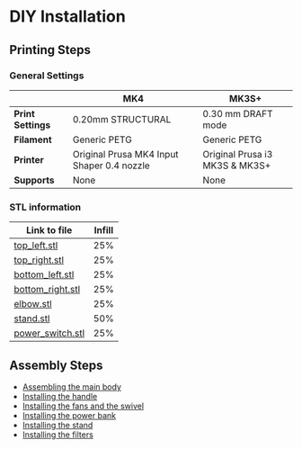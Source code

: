 # DIY Installation

## Printing Steps

### General Settings

| | MK4 | MK3S+ |
| - | - | - |
|**Print Settings**| 0.20mm STRUCTURAL | 0.30 mm DRAFT mode |
|**Filament**| Generic PETG | Generic PETG |
|**Printer**| Original Prusa MK4 Input Shaper 0.4 nozzle | Original Prusa i3 MK3S & MK3S+ |
|**Supports**| None | None |

### STL information

| Link to file | Infill |
| - | - |
| [top_left.stl](../stl_files/top_left.stl)| 25% |
| [top_right.stl](../stl_files/top_right.stl)| 25% |
| [bottom_left.stl](../stl_files/bottom_left.stl)| 25% |
| [bottom_right.stl](../stl_files/bottom_right.stl)| 25% |
| [elbow.stl](../stl_files/elbow.stl)| 25% |
| [stand.stl](../stl_files/stand.stl)| 50% |
| [power_switch.stl](../stl_files/power_switch.stl)| 25% |


## Assembly Steps

- [Assembling the main body](./assembling-main-body.md)
- [Installing the handle](./installing-the-handle.md)
- [Installing the fans and the swivel](./installing-fans-and-swivel.md)
- [Installing the power bank](./installing-power-bank.md)
- [Installing the stand](./installing-stand.md)
- [Installing the filters](./installing-filters.md)
